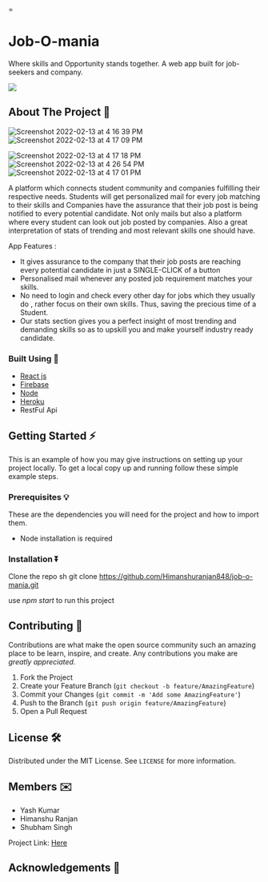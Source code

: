 =



<!-- PROJECT SHIELDS -->
<!--
* I'm using markdown "reference style" links for readability.
* Reference links are enclosed in brackets [ ] instead of parentheses ( ).
* See the bottom of this document for the declaration of the reference variables
* for contributors-url, forks-url, etc. This is an optional, concise syntax you may use.
* https://www.markdownguide.org/basic-syntax/#reference-style-links
-->




# Job-O-mania 
 Where skills and Opportunity stands together.
  A web app built for job-seekers and company.
  

<img src="https://forthebadge.com/images/badges/check-it-out.svg"> 



<!-- ABOUT THE PROJECT -->
## About The Project  👀

![Screenshot 2022-02-13 at 4 16 39 PM](https://user-images.githubusercontent.com/64688647/153752589-3e19c770-9d6c-4534-8473-9fa7300df497.png)
![Screenshot 2022-02-13 at 4 17 09 PM](https://user-images.githubusercontent.com/64688647/153752596-3cc71d17-942d-40fc-8863-ca76569a8f0e.png)

![Screenshot 2022-02-13 at 4 17 18 PM](https://user-images.githubusercontent.com/64688647/153752599-05330d94-16a4-4a12-a1b0-f990fb4abbe8.png)
![Screenshot 2022-02-13 at 4 26 54 PM](https://user-images.githubusercontent.com/64688647/153752602-77a7937b-ade7-4eaf-85e7-9adc87ee5390.png)
![Screenshot 2022-02-13 at 4 17 01 PM](https://user-images.githubusercontent.com/64688647/153752606-d86723f3-39cc-4a70-b8e0-dbcdb1062159.png)


A platform which connects student community and companies fulfilling their respective needs. Students will get personalized mail for every job matching to their skills and Companies have the assurance that their job post is being notified to every potential candidate. Not only mails but also a platform where every student can look out job posted by companies. Also a great interpretation of stats of trending and most relevant skills one should have.

App Features :
* It gives assurance to the company that their job posts are reaching every potential candidate in just a SINGLE-CLICK of a button
* Personalised mail whenever any posted job requirement matches your skills.
* No need to login and check every other day for jobs which they usually do , rather focus on their own skills. Thus, saving the precious time of a Student. 
* Our stats section gives you a perfect insight of most trending and demanding skills so as to upskill you and make yourself industry ready candidate.


### Built Using 🔧

* [React js](https://reactjs.org/)
* [Firebase](https://firebase.google.com/)
* [Node](https://nodejs.org/en/)
* [Heroku](https://www.heroku.com/)
* RestFul Api



<!-- GETTING STARTED -->
## Getting Started ⚡

This is an example of how you may give instructions on setting up your project locally.
To get a local copy up and running follow these simple example steps.

### Prerequisites 💡

These are the dependencies you will need for the project and how to import them.
* Node installation is required
  

### Installation ⏬


   Clone the repo
   sh
   git clone https://github.com/Himanshuranjan848/job-o-mania.git
   
   use *npm start* to run this project



<!-- CONTRIBUTING -->
## Contributing 🤝

Contributions are what make the open source community such an amazing place to be learn, inspire, and create. Any contributions you make are *greatly appreciated*.

1. Fork the Project
2. Create your Feature Branch (`git checkout -b feature/AmazingFeature`)
3. Commit your Changes (`git commit -m 'Add some AmazingFeature'`)
4. Push to the Branch (`git push origin feature/AmazingFeature`)
5. Open a Pull Request



<!-- LICENSE -->
## License 🛠

Distributed under the MIT License. See `LICENSE` for more information.



<!-- CONTACT -->
## Members ✉️

* Yash Kumar
* Himanshu Ranjan
* Shubham Singh
 
Project Link: [Here](https://job-o-mania.web.app/)
<!-- ACKNOWLEDGEMENTS -->
## Acknowledgements 🙂
